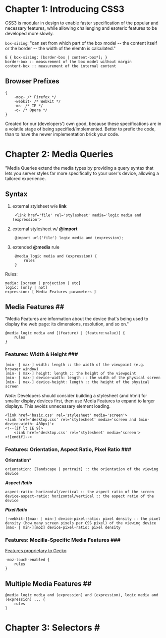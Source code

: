 # <a name="ch1">Chapter 1: Introducing CSS3</a> #

CSS3 is modular in design to enable faster specification of the popular and necessary features, while allowing challenging and esoteric features to be developed more slowly.

`box-sizing`: "can set from which part of the box model -- the content itself or the border -- the width of the elemtn is calculated."

	E { box-sizing: [border-box | content-box*]; }
	border-box :: measurement of the box model without margin
	content-box :: measurement of the internal content

## <a name="bp">Browser Prefixes</a> ##

	{
		-moz- /* Firefox */
		-webkit- /* Webkit */
		-ms- /* IE */
		-o- /* Opera */
	}

Created for our (developers') own good, because these specifications are in a volatile stage of being specified/implemented.  Better to prefix the code, than to have the newer
implementation brick your code.

# <a name="ch2">Chapter 2: Media Queries</a> #

"Media Queries extend the media types by providing a query syntax that lets you server styles far more specifically to your user's device, allowing a tailored experience.

## <a name="mq_syntax">Syntax</a> ##

1. external stylsheet w/e **link**

		<link href='file' rel='stylesheet' media='logic media and (expression'>

2. external stylesheet w/ **@import**

		@import url('file') logic media and (expression);

3. extended **@media** rule

		@media logic media and (expression) {
			rules
		}

Rules:

	media: [screen | projection | etc]
	logic: [only | not]
	expression: [ Media Features parameters ]

## <a name="mf"> Media Features </a>##

"Media Features are information about the device that's being used to display the web page: its dimensions, resolution, and so on."

	@media logic media and [(feature) | (feature:value)] {
		rules
	}

### <a name="mf_wh"> Features: Width & Height </a>###

	[min- | max-] width: length :: the width of the viewpoint (e.g. browser window)
	[min- | max-] height: length :: the height of the viewpoint
	[min- | max-] device-width: length :: the width of the physical screen
	[min- | max-] device-height: length :: the height of the physical screen
	
*Note*: Developers should consider building a stylesheet (and html) for smaller display devices first, then use Media Features to expand to larger displays.
This avoids unnecessary element loading.

	<link href='basic.css' rel='stylesheet' media='screen'>
	<link href='desktop.css' rel='stylesheet' media='screen and (min-device-width: 480px)'>
	<!--[if lt IE 9]>
		<link href='desktop.css' rel='stylesheet' media='screen'>
	<![endif]-->

### <a name="mf_oap"> Features: Orientation, Aspect Ratio, Pixel Ratio </a>###

**Orientation***

	orientation: [landscape | portrait] :: the orientation of the viewing device

***Aspect Ratio***

	aspect-ratio: horizontal/vertical :: the aspect ratio of the screen
	device-aspect-ratio: horizontal/vertical :: the aspect ratio of the device

***Pixel Ratio***

	[-webkit-][max- | min-] device-pixel-ratio: pixel density :: the pixel density (how many screen pixels per CSS pixel) of the viewing device
	[max- | min-][moz] device-pixel-ratio: pixel density

### <a name="mf_moz"> Features: Mozilla-Specific Media Features </a>###

[Features proprietary to Gecko](https://developer.mozilla.org/En/CSS/Media_queries#Mozilla-specific_media_features)

	-moz-touch-enabled {
		rules
	}	

## <a name="mf_multi"> Multiple Media Features </a>##

	@media logic media and (expression) and (expression), logic media and (expression) ... {
		rules
	}

# <a name="ch3"> Chapter 3: Selectors </a>#

